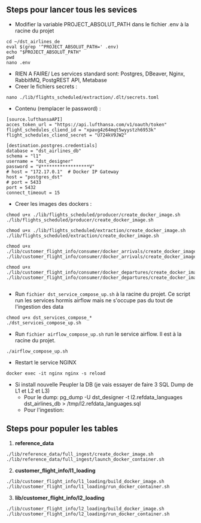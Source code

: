 ## Steps pour lancer tous les sevices

 - Modifier la variable PROJECT_ABSOLUT_PATH dans le fichier .env à la racine du projet

```shell
cd ~/dst_airlines_de
eval $(grep '^PROJECT_ABSOLUT_PATH=' .env)
echo "$PROJECT_ABSOLUT_PATH"
pwd
nano .env
```

 - RIEN A FAIRE/ Les services standard sont: Postgres, DBeaver, Nginx, RabbitMQ, PostgREST API, Metabase
 - Creer le fichiers secrets :

```shell
nano ./lib/flights_scheduled/extraction/.dlt/secrets.toml

```
   - Contenu (remplacer le password) :

```text
[source.lufthansaAPI]
acces_token_url = "https://api.lufthansa.com/v1/oauth/token"
flight_schedules_cliend_id = "xpavg4z64mqt5wyystzh6953k"
flight_schedules_cliend_secret = "U724kV9JW2"

[destination.postgres.credentials]
database = "dst_airlines_db"
schema = "l1"
username = "dst_designer"
password = "V******************V"
# host = "172.17.0.1"  # Docker IP Gateway
host = "postgres_dst"
# port = 5433
port = 5432
connect_timeout = 15
```

 - Creer les images des dockers :

```shell
chmod u+x ./lib/flights_scheduled/producer/create_docker_image.sh
./lib/flights_scheduled/producer/create_docker_image.sh

chmod u+x ./lib/flights_scheduled/extraction/create_docker_image.sh
./lib/flights_scheduled/extraction/create_docker_image.sh

chmod u+x ./lib/customer_flight_info/consumer/docker_arrivals/create_docker_image.sh
./lib/customer_flight_info/consumer/docker_arrivals/create_docker_image.sh

chmod u+x ./lib/customer_flight_info/consumer/docker_departures/create_docker_image.sh
./lib/customer_flight_info/consumer/docker_departures/create_docker_image.sh


```

 - Run `fichier dst_service_compose_up.sh` à la racine du projet. Ce script run les services hormis airflow mais ne s'occupe pas du tout de l'ingestion des data

```shell
chmod u+x dst_services_compose_*
./dst_services_compose_up.sh

```

 - Run `fichier airflow_compose_up.sh` run le service airflow. Il est à la racine du projet.

```shell
./airflow_compose_up.sh
```

 - Restart le service NGINX

```shell
docker exec -it nginx nginx -s reload

```

 - Si install nouvelle Peupler la DB (je vais essayer de faire 3 SQL Dump de L1 et L2 et L3)
   - Pour le dump: pg_dump -U dst_designer -t l2.refdata_languages dst_airlines_db > /tmp/l2.refdata_languages.sql
   - Pour l'ingestion:
 



## Steps pour populer les tables
 
 1. **reference_data**

```shell
./lib/reference_data/full_ingest/create_docker_image.sh
./lib/reference_data/full_ingest/launch_docker_container.sh

```
 
 2. **customer_flight_info/l1_loading**

```shell
./lib/customer_flight_info/l1_loading/build_docker_image.sh
./lib/customer_flight_info/l1_loading/run_docker_container.sh

```
 
 3. **lib/customer_flight_info/l2_loading**

```shell
./lib/customer_flight_info/l2_loading/build_docker_image.sh
./lib/customer_flight_info/l2_loading/run_docker_container.sh

``` 
